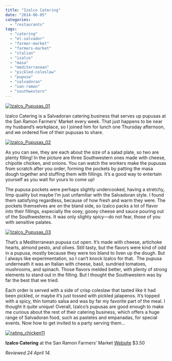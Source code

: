 ```yaml
---
title: "Izalco Catering"
date: "2014-06-05"
categories:
  - "restaurants"
tags:
  - "catering"
  - "el-salvador"
  - "farmer-market"
  - "farmers-market"
  - "italian"
  - "izalco"
  - "masa"
  - "mediterranean"
  - "pickled-coleslaw"
  - "pupusa"
  - "salvadoran"
  - "san-ramon"
  - "southwestern"
---
```


[![Izalco_Pupusas_01](http://s3.amazonaws.com/thegourmez-wpmedia/2014/05/Izalco_Pupusas_01-332x500.jpg)](http://www.thegourmez.com/2014/06/izalco-catering/izalco_pupusas_01/)

Izalco Catering is a Salvadoran catering business that serves up pupusas at the San Ramon Farmers’ Market every week. That just happens to be near my husband’s workplace, so I joined him for lunch one Thursday afternoon, and we ordered five of their pupusas to share.

[![Izalco_Pupusas_02](http://s3.amazonaws.com/thegourmez-wpmedia/2014/05/Izalco_Pupusas_02-500x332.jpg)](http://www.thegourmez.com/2014/06/izalco-catering/izalco_pupusas_02/)

As you can see, they are each about the size of a salad plate, so two are plenty filling! In the picture are three Southwestern ones made with cheese, chipotle chicken, and onions. You can watch the workers make the pupusas from scratch after you order, forming the pockets by patting the masa dough together and stuffing them with fillings. It’s a good way to entertain yourself as you wait for yours to come up!

The pupusa pockets were perhaps slightly undercooked, having a stretchy, limp quality but maybe I’m just unfamiliar with the Salvadoran style. I found them satisfying regardless, because of how fresh and warm they were. The pockets themselves are on the bland side, so Izalco packs a lot of flavor into their fillings, especially the ooey, gooey cheese and sauce pouring out of the Southwesterns. It was only slighty spicy—do not fear, those of you with sensitive palates.

[![Izalco_Pupusas_03](http://s3.amazonaws.com/thegourmez-wpmedia/2014/05/Izalco_Pupusas_03-500x332.jpg)](http://www.thegourmez.com/2014/06/izalco-catering/izalco_pupusas_03/)

That’s a Mediterranean pupusa cut open. It’s made with cheese, artichoke hearts, almond pesto, and olives. Still tasty, but the flavors were kind of odd in a pupusa, mostly because they were too bland to liven up the dough. But I always like experimentation, so I can’t knock Izalco for that.  The pupusa underneath it was an Italian with cheese, basil, sundried tomatoes, mushrooms, and spinach. Those flavors melded better, with plenty of strong elements to stand out in the filling. But I thought the Southwestern was by far the best that we tried.

Each order is served with a side of crisp coleslaw that tasted like it had been pickled, or maybe it’s just tossed with pickled jalapenos. It’s topped with a spicy, thin tomato salsa and was by far my favorite part of the meal. I thought it quite unique! Overall, Izalco’s pupusas are good enough to make me curious about the rest of their catering business, which offers a huge range of Salvadoran food, such as pasteles and empanadas, for special events. Now how to get invited to a party serving them…

[![rating_chicken11](http://s3.amazonaws.com/thegourmez-wpmedia/2009/02/rating_chicken11.gif)](http://www.thegourmez.com/2009/02/barten-guestier-private-selection-merlot-2006/rating_chicken11/)

**Izalco Catering** at the San Ramon Farmers’ Market [Website](https://www.facebook.com/pages/Izalco-Catering/114232492015233) $3.50

_Reviewed 24 April 14._
